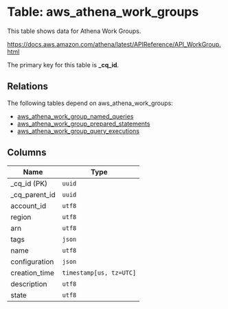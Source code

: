 # Table: aws_athena_work_groups

This table shows data for Athena Work Groups.

https://docs.aws.amazon.com/athena/latest/APIReference/API_WorkGroup.html

The primary key for this table is **_cq_id**.

## Relations

The following tables depend on aws_athena_work_groups:
  - [aws_athena_work_group_named_queries](aws_athena_work_group_named_queries.md)
  - [aws_athena_work_group_prepared_statements](aws_athena_work_group_prepared_statements.md)
  - [aws_athena_work_group_query_executions](aws_athena_work_group_query_executions.md)

## Columns

| Name          | Type          |
| ------------- | ------------- |
|_cq_id (PK)|`uuid`|
|_cq_parent_id|`uuid`|
|account_id|`utf8`|
|region|`utf8`|
|arn|`utf8`|
|tags|`json`|
|name|`utf8`|
|configuration|`json`|
|creation_time|`timestamp[us, tz=UTC]`|
|description|`utf8`|
|state|`utf8`|